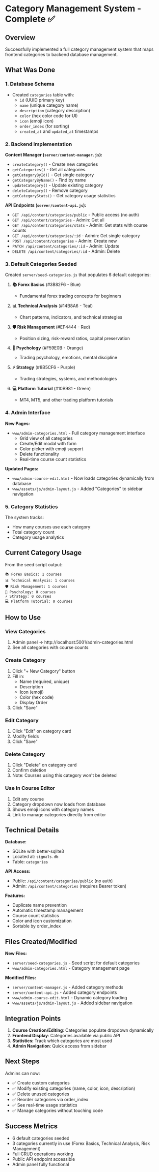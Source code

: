 # Category Management System - Complete ✅

## Overview
Successfully implemented a full category management system that maps frontend categories to backend database management.

## What Was Done

### 1. Database Schema
- Created `categories` table with:
  - `id` (UUID primary key)
  - `name` (unique category name)
  - `description` (category description)
  - `color` (hex color code for UI)
  - `icon` (emoji icon)
  - `order_index` (for sorting)
  - `created_at` and `updated_at` timestamps

### 2. Backend Implementation

**Content Manager (`server/content-manager.js`):**
- `createCategory()` - Create new categories
- `getCategories()` - Get all categories
- `getCategoryById()` - Get single category
- `getCategoryByName()` - Find by name
- `updateCategory()` - Update existing category
- `deleteCategory()` - Remove category
- `getCategoryStats()` - Get category usage statistics

**API Endpoints (`server/content-api.js`):**
- `GET /api/content/categories/public` - Public access (no auth)
- `GET /api/content/categories` - Admin: Get all
- `GET /api/content/categories/stats` - Admin: Get stats with course counts
- `GET /api/content/categories/:id` - Admin: Get single category
- `POST /api/content/categories` - Admin: Create new
- `PATCH /api/content/categories/:id` - Admin: Update
- `DELETE /api/content/categories/:id` - Admin: Delete

### 3. Default Categories Seeded

Created `server/seed-categories.js` that populates 6 default categories:

1. **📚 Forex Basics** (#3B82F6 - Blue)
   - Fundamental forex trading concepts for beginners

2. **📊 Technical Analysis** (#14B8A6 - Teal)
   - Chart patterns, indicators, and technical strategies

3. **🛡️ Risk Management** (#EF4444 - Red)
   - Position sizing, risk-reward ratios, capital preservation

4. **🧠 Psychology** (#F59E0B - Orange)
   - Trading psychology, emotions, mental discipline

5. **⚡ Strategy** (#8B5CF6 - Purple)
   - Trading strategies, systems, and methodologies

6. **💻 Platform Tutorial** (#10B981 - Green)
   - MT4, MT5, and other trading platform tutorials

### 4. Admin Interface

**New Pages:**
- `www/admin-categories.html` - Full category management interface
  - Grid view of all categories
  - Create/Edit modal with form
  - Color picker with emoji support
  - Delete functionality
  - Real-time course count statistics

**Updated Pages:**
- `www/admin-course-edit.html` - Now loads categories dynamically from database
- `www/assets/js/admin-layout.js` - Added "Categories" to sidebar navigation

### 5. Category Statistics
The system tracks:
- How many courses use each category
- Total category count
- Category usage analytics

## Current Category Usage

From the seed script output:
```
📚 Forex Basics: 1 courses
📊 Technical Analysis: 1 courses
🛡️ Risk Management: 1 courses
🧠 Psychology: 0 courses
⚡ Strategy: 0 courses
💻 Platform Tutorial: 0 courses
```

## How to Use

### View Categories
1. Admin panel → http://localhost:5001/admin-categories.html
2. See all categories with course counts

### Create Category
1. Click "+ New Category" button
2. Fill in:
   - Name (required, unique)
   - Description
   - Icon (emoji)
   - Color (hex code)
   - Display Order
3. Click "Save"

### Edit Category
1. Click "Edit" on category card
2. Modify fields
3. Click "Save"

### Delete Category
1. Click "Delete" on category card
2. Confirm deletion
3. Note: Courses using this category won't be deleted

### Use in Course Editor
1. Edit any course
2. Category dropdown now loads from database
3. Shows emoji icons with category names
4. Link to manage categories directly from editor

## Technical Details

**Database:**
- SQLite with better-sqlite3
- Located at: `signals.db`
- Table: `categories`

**API Access:**
- Public: `/api/content/categories/public` (no auth)
- Admin: `/api/content/categories` (requires Bearer token)

**Features:**
- Duplicate name prevention
- Automatic timestamp management
- Course count statistics
- Color and icon customization
- Sortable by order_index

## Files Created/Modified

**New Files:**
- `server/seed-categories.js` - Seed script for default categories
- `www/admin-categories.html` - Category management page

**Modified Files:**
- `server/content-manager.js` - Added category methods
- `server/content-api.js` - Added category endpoints
- `www/admin-course-edit.html` - Dynamic category loading
- `www/assets/js/admin-layout.js` - Added sidebar navigation

## Integration Points

1. **Course Creation/Editing**: Categories populate dropdown dynamically
2. **Frontend Display**: Categories available via public API
3. **Statistics**: Track which categories are most used
4. **Admin Navigation**: Quick access from sidebar

## Next Steps

Admins can now:
- ✅ Create custom categories
- ✅ Modify existing categories (name, color, icon, description)
- ✅ Delete unused categories
- ✅ Reorder categories via order_index
- ✅ See real-time usage statistics
- ✅ Manage categories without touching code

## Success Metrics

- 6 default categories seeded
- 3 categories currently in use (Forex Basics, Technical Analysis, Risk Management)
- Full CRUD operations working
- Public API endpoint accessible
- Admin panel fully functional
